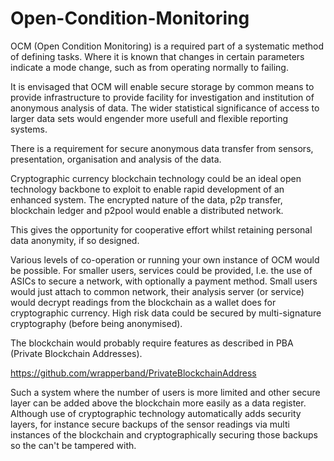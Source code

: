 # Open-Condition-Monitoring

OCM (Open Condition Monitoring) is a required part of a systematic method of defining tasks. Where it is known that changes in certain parameters indicate a mode change, such as from operating normally to failing.

It is envisaged that OCM will enable secure storage by common means to provide infrastructure to provide facility  for investigation and institution of anonymous analysis of data. The wider statistical significance of access to larger data sets would engender more usefull and flexible reporting systems. 

There is a requirement for secure anonymous data transfer from sensors, presentation, organisation and analysis of the data.

Cryptographic currency blockchain technology could be an ideal open technology backbone to exploit to enable rapid development of an enhanced system. The encrypted nature of the data, p2p transfer, blockchain ledger and p2pool would enable a distributed network.

This gives the opportunity for cooperative effort whilst retaining personal data anonymity, if so designed.

Various levels of co-operation or running your own instance of OCM would be possible. For smaller users, services could be provided, I.e. the use of ASICs to secure a network, with optionally a payment method. Small users would just attach to common network, their analysis server (or service) would decrypt readings from the blockchain as a wallet does for cryptographic currency. High risk data could be secured by multi-signature cryptography (before being anonymised).

The blockchain would probably require features as described in PBA (Private Blockchain Addresses). 

https://github.com/wrapperband/PrivateBlockchainAddress

Such a system where the number of users is more limited and other secure layer can be added above the blockchain more easily as a data register. Although use of cryptographic technology automatically adds security layers, for instance secure backups of the sensor readings via multi instances of the blockchain and cryptographically securing those backups so the can't be tampered with.

